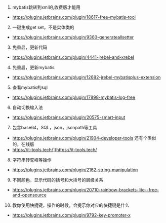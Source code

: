 1. mybatis跳转到xml的,收费版才能用
- https://plugins.jetbrains.com/plugin/18617-free-mybatis-tool
2. 一键生成get set，不是实体类的
- https://plugins.jetbrains.com/plugin/9360-generateallsetter
3. 免重启，更新代码
- https://plugins.jetbrains.com/plugin/4441-jrebel-and-xrebel
4. 免重启，更新mybatis
- https://plugins.jetbrains.com/plugin/12682-jrebel-mybatisplus-extension
5. 查看mybatis的sql
- https://plugins.jetbrains.com/plugin/17898-mybatis-log-free
6. 自动切换输入法
- https://plugins.jetbrains.com/plugin/20575-smart-input
7.  包含base64，SQL，json，jsonpath等工具
- https://plugins.jetbrains.com/plugin/21904-developer-tools
还有个类似的，在线版
- https://it-tools.tech/](https://it-tools.tech/
8. 字符串转驼峰等操作
- https://plugins.jetbrains.com/plugin/2162-string-manipulation
9. 不同颜色，显示代码的括号和大括号的层级关系 
- https://plugins.jetbrains.com/plugin/20710-rainbow-brackets-lite--free-and-opensource
10. 教你使用快捷键，操作的时候，会提示你对应的快捷键是什么
- https://plugins.jetbrains.com/plugin/9792-key-promoter-x